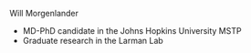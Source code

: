 Will Morgenlander
- MD-PhD candidate in the Johns Hopkins University MSTP 
- Graduate research in the Larman Lab
